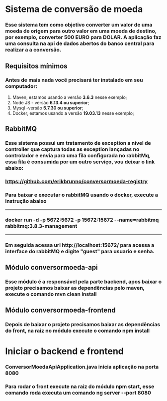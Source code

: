 # Sistema de conversão de moeda

### Esse sistema tem como objetivo converter um valor de uma moeda de origem para outro valor em uma moeda de destino, por exemplo, converter 500 EURO para DOLAR. A aplicação faz uma consulta na api de dados abertos do banco central para realizar a a conversão.

## Requisitos mínimos

### Antes de mais nada você precisará ter instalado em seu computador:

1. Maven, estamos usando a versão **3.6.3** nesse exemplo;
2. Node JS - versão **6.13.4 ou superior**;
3. Mysql -versão **5.7.30 ou superior**;
4. Docker, estamos usando a versão **19.03.13** nesse exemplo;

## RabbitMQ

### Esse sistema possui um tratamento de exception a nível de controller que captura todas as exception lançadas no controlador e envia para uma fila configurada no rabbitMq, essa fila é consumida por um outro serviço, vou deixar o link abaixo:

### https://github.com/erikbrunno/conversormoeda-registry

### Para baixar e executar o rabbitMQ usando o docker, execute a instrução abaixo

---------------------------------------------------------------------------------------
### docker run -d -p 5672:5672 -p 15672:15672 --name=rabbitmq rabbitmq:3.8.3-management 
---------------------------------------------------------------------------------------

### Em seguida acessa url http://localhost:15672/ para acessa a interface do rabbitMQ e digite "guest" para usuario e senha.

## Módulo **conversormoeda-api**
### Esse módulo é a responsável pela parte backend, apos baixar o projeto precisamos baixar as dependências pelo maven, execute o comando **mvn clean install**

## Módulo **conversormoeda-frontend** 
### Depois de baixar o projeto precisamos baixar as dependências do front, na raiz no módulo execute o comando **npm install**

# Iniciar o backend e frontend

### ConversorMoedaApiApplication.java inicia aplicação na porta 8080
### Para rodar o front execute na raiz do módulo npm start, esse comando roda executa um comando ng server --port 8080
